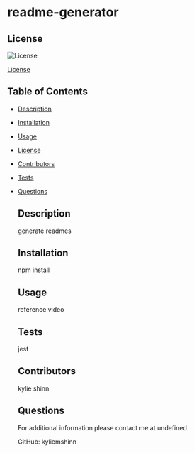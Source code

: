 
# readme-generator
  
## License 

![License](https://img.shields.io/badge/License-MIT-yellow.svg)
  
[License](#license)
    
 ## Table of Contents
  
- [Description](#Description)

- [Installation](#Installation)

- [Usage](#Usage)

- [License](#License)

- [Contributors](#Contributors)

- [Tests](#Tests)

- [Questions](#Questions)
  
  ## Description
  
  generate readmes
  
  ## Installation
  
  npm install
  
  ## Usage 
  
  reference video
  
  
  ## Tests 
  
  jest
  
  ## Contributors
  
  kylie shinn
  
  ## Questions
  
  For additional information please contact me at undefined

  GitHub: kyliemshinn

  